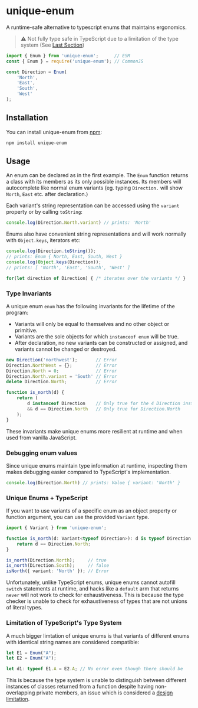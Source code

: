# unique-enum

A runtime-safe alternative to typescript enums that maintains ergonomics.

> ⚠️ Not fully type safe in TypeScript due to a limitation of the type system (See [Last Section](#limitation-of-typescripts-type-system))

```js
import { Enum } from 'unique-enum';      // ESM
const { Enum } = require('unique-enum'); // CommonJS

const Direction = Enum(
    'North',
    'East',
    'South',
    'West'
);
```

## Installation

You can install unique-enum from [npm](https://npmjs.com/package/unique-enum):

```sh
npm install unique-enum
```

## Usage

An enum can be declared as in the first example. The `Enum` function returns a class with its members as its only possible instances. Its members will autocomplete like normal enum variants (eg. typing `Direction.` will show `North`, `East` etc. after declaration.) 

Each variant's string representation can be accessed using the `variant` property or by calling `toString`:

```js
console.log(Direction.North.variant) // prints: 'North'
```

Enums also have convenient string representations and will work normally with `Object.keys`, iterators etc:

```js
console.log(Direction.toString()); 
// prints: Enum { North, East, South, West }
console.log(Object.keys(Direction)); 
// prints: [ 'North', 'East', 'South', 'West' ]

for(let direction of Direction) { /* iterates over the variants */ }
```

### Type Invariants

A unique enum `enum` has the following invariants for the lifetime of the program:

- Variants will only be equal to themselves and no other object or primitive.
- Variants are the sole objects for which `instanceof enum` will be true.
- After declaration, no new variants can be constructed or assigned, and variants cannot be changed or destroyed.

```js
new Direction('northwest');       // Error
Direction.NorthWest = {};         // Error
Direction.North = 0;              // Error
Direction.North.variant = 'South' // Error
delete Direction.North;           // Error

function is_north(d) {
    return ( 
        d instanceof Direction    // Only true for the 4 Direction instances
        && d == Direction.North   // Only true for Direction.North
    );
}
```

These invariants make unique enums more resilient at runtime and when used from vanilla JavaScript.

### Debugging enum values

Since unique enums maintain type information at runtime, inspecting them makes debugging easier compared to TypeScript's implementation.

```js
console.log(Direction.North) // prints: Value { variant: 'North' }
```

### Unique Enums + TypeScript

If you want to use variants of a specific enum as an object property or function argument, you can use the provided `Variant` type.

```ts
import { Variant } from 'unique-enum';

function is_north(d: Variant<typeof Direction>): d is typeof Direction.North { 
    return d == Direction.North; 
}

is_north(Direction.North);     // true
is_north(Direction.South);     // false
isNorth({ variant: 'North' }); // Error
```

Unfortunately, unlike TypeScript enums, unique enums cannot autofill `switch` statements at runtime, and hacks like a `default` arm that returns `never` will not work to check for exhaustiveness. This is because the type checker is unable to check for exhaustiveness of types that are not unions of literal types.

### Limitation of TypeScript's Type System

A much bigger limtation of unique enums is that variants of different enums with identical string names are considered compatible:

```ts
let E1 = Enum("A");
let E2 = Enum("A");

let d1: typeof E1.A = E2.A; // No error even though there should be
```

This is because the type system is unable to distinguish between different instances of classes returned from a function despite having non-overlapping private members, an issue which is considered a [design limitation](https://github.com/microsoft/TypeScript/issues/56146).